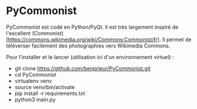 # PyCommonist

PyCommonist est codé en Python/PyQt. Il est très largement inspiré de l'excellent (Commonist)[https://commons.wikimedia.org/wiki/Commons:Commonist/fr]. Il permet de téléverser facilement des photographies vers Wikimedia Commons.

Pour l'installer et le lancer (utilisation ici d'un environnement virtuel) :
* git clone https://github.com/benprieur/PyCommonist.git
* cd PyCommonist
* virtualenv venv 
* source venv/bin/activate
* pip install -r requirements.txt
* python3 main.py
